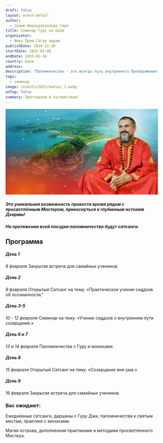 ```yaml
---
draft: false
layout: event-detail
author:
  - Свами Вишнудэвананда Гири
title: Семинар Гуру на Бали
organizator:
  - Шива Прем Сагар ашрам
publishDate: 2024-12-20
startDate: 2025-02-08
endDate: 2025-02-16
country: Бали
address: 
description: "Паломничество - это всегда путь внутреннего Преображения. \rЭто красивая история, которая происходит с вами,\rтрансформируя ум, качества, судьбу. Остров Бали - одно из самых мистических и энергетически сильных мест планеты. Это место само по себе меняет состояние человека"
tags:
  - семинар
image: /events/2025/media/_3.webp
onTop: false
summary: Приглашаем в путешествие!
---
```




![бали](/events/2025/media/_3.webp)
##### Это уникальная возможность провести время рядом с просветлённым Мастером, прикоснуться к глубинным истокам Дхармы!

##### На протяжении всей поездки паломничества будут сатсанги.

## **Программа**

##### **День 1**  
*8 февраля*
Закрытая встреча для самайных учеников.

##### **День 2**  
*9 февраля*
Открытый Сатсанг на тему: «Практическое учение сиддхов  
об осознанности."

##### **День 3-5**
*10 - 12 февраля*
Семинар на тему: «Учение сиддхов о внутреннем пути созерцания.»

##### **День 6 и 7**  
_13 и 14 февраля_
Паломничества с Гуру и монахами.

##### **День 8**  
_15 февраля_
Открытый Сатсанг на тему: «Созерцание вне ума.»

##### **День 9**  
16 февраля
Закрытая встреча для самайных учеников.

### **Вас ожидают:**

Ежедневные сатсанги, даршаны с Гуру Джи, паломничества к святым местам, практики с монахами.  
  
Магия острова, дополненная практиками и методами просветленного Мастера.